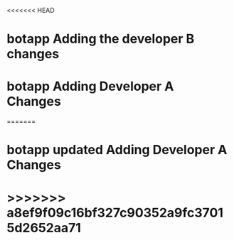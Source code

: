 <<<<<<< HEAD
# botapp Adding the developer B changes
# botapp Adding Developer A Changes
=======
# botapp  updated Adding Developer A Changes
# >>>>>>> a8ef9f09c16bf327c90352a9fc37015d2652aa71
